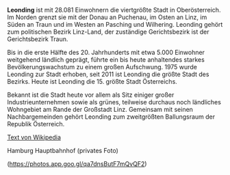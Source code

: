 **Leonding** ist mit 28.081 Einwohnern die viertgrößte Stadt in Oberösterreich. Im Norden grenzt sie mit der Donau an Puchenau, im Osten an Linz, im Süden an Traun und im Westen an Pasching und Wilhering. Leonding gehört zum politischen Bezirk Linz-Land, der zuständige Gerichtsbezirk ist der Gerichtsbezirk Traun.

Bis in die erste Hälfte des 20. Jahrhunderts mit etwa 5.000 Einwohner weitgehend ländlich geprägt, führte ein bis heute anhaltendes starkes Bevölkerungswachstum zu einem großen Aufschwung. 1975 wurde Leonding zur Stadt erhoben, seit 2011 ist Leonding die größte Stadt des Bezirks. Heute ist Leonding die 15. größte Stadt Österreichs.

Bekannt ist die Stadt heute vor allem als Sitz einiger großer Industrieunternehmen sowie als grünes, teilweise durchaus noch ländliches Wohngebiet am Rande der Großstadt Linz. Gemeinsam mit seinen Nachbargemeinden gehört Leonding zum zweitgrößten Ballungsraum der Republik Österreich.

[Text von Wikipedia](https://de.wikipedia.org/wiki/Leonding)


Hamburg Hauptbahnhof (privates Foto)

(https://photos.app.goo.gl/qa7dnsButF7mQvQF2)
